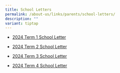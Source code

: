 ```yaml
---
title: School Letters
permalink: /about-us/links/parents/school-letters/
description: ""
variant: tiptap
---
```

<ul data-tight="true" class="tight">
<li>
<p><a href="/files/2024/2024_Term_1_Letter_to_Parents.pdf" rel="noopener noreferrer nofollow" target="_blank">2024 Term 1 School Letter</a>
</p>
</li>
<li>
<p><a href="/files/2024/2024_Term_2_Letter_to_Parents.pdf" rel="noopener noreferrer nofollow" target="_blank">2024 Term 2 School Letter</a>
</p>
</li>
<li>
<p><a href="/files/2024/2024_Term_3_Letter_to_Parents.pdf" rel="noopener noreferrer nofollow" target="_blank">2024 Term 3 School Letter</a>
</p>
</li>
<li>
<p><a href="/files/2024/2024_Term_4_Letter_to_Parent.pdf" rel="noopener nofollow" target="_blank">2024 Term 4 School Letter</a>
</p>
</li>
</ul>
<p></p>